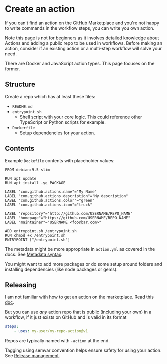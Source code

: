 # Create an action

If you can't find an action on the GitHub Marketplace and you're not happy to write commands in the workflow steps, you can write you own action.

Note this page is not for beginners as it involves detailed knowledge about Actions and adding a public repo to be used in workflows. Before making an action, consider if an existing action or a multi-step workflow will solve your need.

There are Docker and JavaScript action types. This page focuses on the former.

## Structure

Create a repo which has at least these files:

- `README.md`
- `entrypoint.sh`
    - Shell script with your core logic. This could reference other TypeScript or Python scripts for example.
- `Dockerfile`
    - Setup dependencies for your action.


## Contents

Example `Dockefile` contents with placeholder values:

```docker
FROM debian:9.5-slim

RUN apt update
RUN apt install -yq PACKAGE

LABEL "com.github.actions.name"="My Name"
LABEL "com.github.actions.description"="My description"
LABEL "com.github.actions.color"="green"
LABEL "com.github.actions.icon"="truck"

LABEL "repository"="http://github.com/USERNAME/REPO_NAME"
LABEL "homepage"="https://github.com/USERNAME/REPO_NAME"
LABEL "maintainer"="USERNAME <foo@bar.com>"

ADD entrypoint.sh /entrypoint.sh
RUN chmod +x /entrypoint.sh
ENTRYPOINT ["/entrypoint.sh"]
```

The metadata might be more appropriate in `action.yml` as covered in the docs. See [Metadata syntax](https://docs.github.com/en/actions/creating-actions/metadata-syntax-for-github-actions).

You might want to add more packages or do some setup around folders and installing dependencies (like node packages or gems).


## Releasing

I am not familiar with how to get an action on the marketplace. Read this [doc](https://docs.github.com/en/actions/creating-actions/publishing-actions-in-github-marketplace).

But you can use _any_ action repo that is public (including your own) in a workflow, if it just exists on GitHub and is valid in its format

```yaml
steps:
    - uses: my-user/my-repo-action@v1
```

Repos are typically named with `-action` at the end.

Tagging using semvar convention helps ensure safety for using your action. See [Release management](https://docs.github.com/en/actions/creating-actions/about-actions#using-release-management-for-actions).
